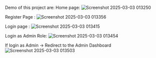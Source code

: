 Demo of this project are:
Home page:
![Screenshot 2025-03-03 013250](https://github.com/user-attachments/assets/734d1df8-f944-476e-802e-54b10cbd206a)

Register Page :
![Screenshot 2025-03-03 013356](https://github.com/user-attachments/assets/aedd2404-a54b-4691-a9d8-ec74ad9d0ce1)

Login page :
![Screenshot 2025-03-03 013415](https://github.com/user-attachments/assets/05c743b2-0bc6-46ec-9b78-5033ff1f077e)

Login as Admin Role:
![Screenshot 2025-03-03 013454](https://github.com/user-attachments/assets/efe23db7-05fa-4ac6-89d7-b8c13d6c9c4b)

If login as Admin -> Redirect to the Admin Dashboard
![Screenshot 2025-03-03 013503](https://github.com/user-attachments/assets/fdbe998c-4b71-4111-9c0b-9601bf1e28d3)
